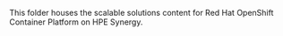 This folder houses the scalable solutions content for Red Hat OpenShift Container Platform on HPE Synergy. 
